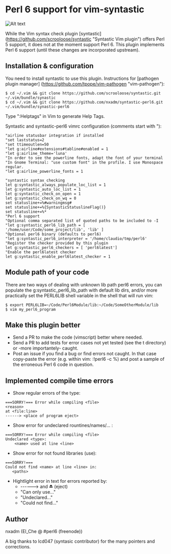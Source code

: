 # Perl 6 support for vim-syntastic

![Alt text](/../master/screenshot-perl6.png?raw=true "Screenshot")


While the Vim syntax check plugin [syntastic]
(https://github.com/scrooloose/syntastic "Syntastic Vim plugin") offers Perl 5
support, it does not at the moment support Perl 6.  This plugin implements
Perl 6 support (until these changes are incorporated upstream).

## Installation & configuration
You need to install syntastic to use this plugin. Instructions for
[pathogen plugin manager] (https://github.com/tpope/vim-pathogen "vim-pathogen"):
```
$ cd ~/.vim && git clone https://github.com/scrooloose/syntastic.git ~/.vim/bundle/synastic
$ cd ~/.vim && git clone https://github.com/nxadm/syntastic-perl6.git ~/.vim/bundle/synastic-perl6
```
Type ":Helptags" in Vim to generate Help Tags.

Syntastic and syntastic-perl6 vimrc configuration (comments start with "):
```
"airline statusbar integration if installed
"set laststatus=2
"set ttimeoutlen=50
"let g:airline#extensions#tabline#enabled = 1
"let g:airline_theme='luna'
"In order to see the powerline fonts, adapt the font of your terminal
"In Gnome Terminal: "use custom font" in the profile. I use Monospace regular.
"let g:airline_powerline_fonts = 1

"syntastic syntax checking
let g:syntastic_always_populate_loc_list = 1
let g:syntastic_auto_loc_list = 1
let g:syntastic_check_on_open = 1
let g:syntastic_check_on_wq = 0
set statusline+=%#warningmsg#
set statusline+=%{SyntasticStatuslineFlag()}
set statusline+=%*
"Perl 6 support
"Optional comma separated list of quoted paths to be included to -I
"let g:syntastic_perl6_lib_path = [ '/home/user/Code/some_project/lib', 'lib' ]
"Optional perl6 binary (defaults to perl6)
"let g:syntastic_perl6_interpreter = '/home/claudio/tmp/perl6'
"Register the checker provided by this plugin
let g:syntastic_perl6_checkers = [ 'perl6latest']
"Enable the perl6latest checker
let g:syntastic_enable_perl6latest_checker = 1
```
## Module path of your code
There are two ways of dealing with unknown lib path perl6 errors,
you can populate the g:syntastic_perl6_lib_path with default lib dirs,
and/or more practically set the PERL6LIB shell variable in the shell that will
run vim:
```
$ export PERL6LIB=~/Code/Perl6Module/lib:~/Code/SomeOtherModule/lib
$ vim my_perl6_program
```

## Make this plugin better
- Send a PR to make the code (vimscript) better where needed.
- Send a PR to add tests for error cases not yet tested (see the t directory)
or -more importantely- caught.
- Post an issue if you find a bug or find errors not caught. In that case
copy-paste the error (e.g. within vim: :!perl6 -c %) and post a sample
of the erroneous Perl 6 code in question.

## Implemented compile time errors
- Show regular errors of the type:
```
===SORRY!=== Error while compiling <file>
<reason>
at <file:line>
------> <place of program eject>
```
- Show error for undeclared rountines/names/... :
```
===SORRY!=== Error while compiling <file>
Undeclared <type>:
    <name> used at line <line>
```
- Show error for not found libraries (use):
```
===SORRY!===
Could not find <name> at line <line> in:
   <paths>
```
- Hightlight error in text for errors reported by:
    - ------> and ⏏ (eject)
    - "Can only use..."
    - "Undeclared..."
    - "Could not find..."

## Author
nxadm (El_Che @ #perl6 (freenode))

A big thanks to lcd047 (syntasic contributor) for the many pointers and corrections.
